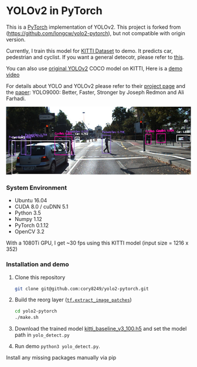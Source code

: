 # YOLOv2 in PyTorch
This is a [PyTorch](https://github.com/pytorch/pytorch)
implementation of YOLOv2.
This project is forked from (https://github.com/longcw/yolo2-pytorch), but not compatible with origin version.

Currently, I train this model for [KITTI Dataset](http://www.cvlibs.net/datasets/kitti/) to demo. It predicts car, pedestrian and cyclist. If you want a general detecotr, please refer to [this](https://github.com/longcw/yolo2-pytorch).

You can also use [original YOLOv2](https://github.com/pjreddie/darknet) COCO model on KITTI, Here is a [demo video](
https://www.youtube.com/watch?v=mfB1C4QQJr4)

For details about YOLO and YOLOv2 please refer to their [project page](https://pjreddie.com/darknet/yolo/) 
and the [paper](https://arxiv.org/abs/1612.08242):
YOLO9000: Better, Faster, Stronger by Joseph Redmon and Ali Farhadi.

<p align="center">
  <img src="demo/detection_0030.jpg" width=612 height=185>
</p>

### System Environment
+ Ubuntu 16.04
+ CUDA 8.0 / cuDNN 5.1
+ Python 3.5
+ Numpy 1.12
+ PyTorch 0.1.12
+ OpenCV 3.2

With a 1080Ti GPU, I get ~30 fps using this KITTI model (input size = 1216 x 352)

### Installation and demo
1. Clone this repository
    ```bash
    git clone git@github.com:cory8249/yolo2-pytorch.git
    ```

2. Build the reorg layer ([`tf.extract_image_patches`](https://www.tensorflow.org/api_docs/python/tf/extract_image_patches))
    ```bash
    cd yolo2-pytorch
    ./make.sh
    ```
3. Download the trained model [kitti_baseline_v3_100.h5](https://drive.google.com/file/d/0B3IzhcU-mEUsWnBIcW00aUsteTQ) 
and set the model path in `yolo_detect.py`
4. Run demo `python3 yolo_detect.py`. 

Install any missing packages manually via pip
